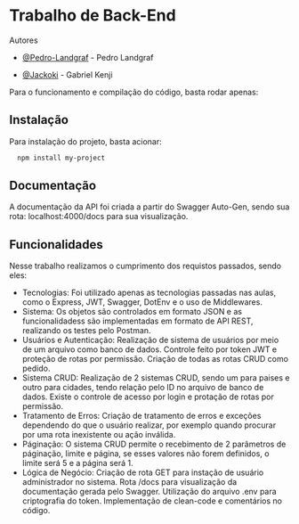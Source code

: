 
# Trabalho de Back-End

Autores

- [@Pedro-Landgraf](https://github.com/Pedro-Landgraf) - Pedro Landgraf

- [@Jackoki](https://github.com/Jackoki/projeto-backend) - Gabriel Kenji

Para o funcionamento e compilação do código, basta rodar apenas:
 

## Instalação

Para instalação do projeto, basta acionar:

```bash
  npm install my-project
```

## Documentação

A documentação da API foi criada a partir do Swagger Auto-Gen, sendo sua rota: localhost:4000/docs para sua visualização.




## Funcionalidades

Nesse trabalho realizamos o cumprimento dos requistos passados, sendo eles:

- Tecnologias: Foi utilizado apenas as tecnologias passadas nas aulas, como o Express, JWT, Swagger, DotEnv e o uso de Middlewares. 
- Sistema: Os objetos são controlados em formato JSON e as funcionalidadess são implementadas em formato de API REST, realizando os testes pelo Postman.
- Usuários e Autenticação: Realização de sistema de usuários por meio de um arquivo como banco de dados. Controle feito por token JWT e proteção de rotas por permissão. Criação de todas as rotas CRUD como pedido.
- Sistema CRUD: Realização de 2 sistemas CRUD, sendo um para paises e outro para cidades, tendo relação pelo ID no arquivo de banco de dados. Existe o controle de acesso por login e protação de rotas por permissão.
- Tratamento de Erros: Criação de tratamento de erros e exceções dependendo do que o usuário realizar, por exemplo quando procurar por uma rota inexistente ou ação inválida.
- Páginação: O sistema CRUD permite o recebimento de 2 parâmetros de páginação, limite e página, se esses valores não forem definidos, o limite será 5 e a página será 1.
- Lógica de Negócio: Criação de rota GET para instação de usuário administrador no sistema. Rota /docs para visualização da documentação gerada pelo Swagger. Utilização do arquivo .env para criptografia do token. Implementação de clean-code e comentários no código.


